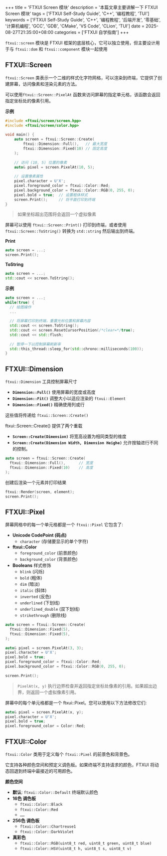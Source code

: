 +++
title = 'FTXUI Screen 模块'
description = '本篇文章主要讲解一下 FTXUI Screen 模块'
tags = ['FTXUI Self-Study Guide', 'C++', '编程教程', 'TUI']
keywords = ['FTXUI Self-Study Guide', 'C++', '编程教程', '后端开发', '零基础', '计算机编程', 'GCC', 'GDB', 'CMake', 'VS Code', 'CLion', 'TUI']
date = 2025-08-27T21:35:00+08:00
categories = ['FTXUI 自学指南']
+++

`ftxui::screen` 模块是 FTXUI 框架的底层核心，它可以独立使用，但主要设计用于与 `ftxui::dom` 和 `ftxui::component` 模块一起使用

## FTXUI::Screen

`ftxui::Screen` 类表示一个二维的样式化字符网格，可以渲染到终端，它提供了创建屏幕，访问像素和渲染元素的方法。

可以使用`ftxui::Screen::PixelAt` 函数来访问屏幕的指定单元格，该函数会返回指定坐标处的像素引用。

**示例**

```cpp
#include <ftxui/screen/screen.hpp>
#include <ftxui/screen/color.hpp>
 
void main() {
    auto screen = ftxui::Screen::Create(
        ftxui::Dimension::Full(),   // 最大宽度
        ftxui::Dimension::Fixed(10) // 固定高度
    );
 
    // 访问 (10, 5) 位置的像素
    auto& pixel = screen.PixelAt(10, 5);
 
    // 设置像素属性
    pixel.character = U'X';
    pixel.foreground_color = ftxui::Color::Red;
    pixel.background_color = ftxui::Color::RGB(0, 255, 0);
    pixel.bold = true;  // 设置粗体样式
    screen.Print(); 	// 将平面打印到终端
}
```

> 如果坐标超出范围将会返回一个虚拟像素

屏幕可以使用 `ftxui::Screen::Print()` 打印到终端，或者使用 `ftxui::Screen::ToString()` 转换为 `std::string` 然后输出到终端。

**Print**

```cpp
auto screen = ...;
screen.Print();
```

**ToString**

```cpp
auto screen = ...;
std::cout << screen.ToString();
```

**示例**

```cpp
auto screen = ...;
while(true) {
  // 绘图操作
  ...
  
  // 将屏幕打印到终端，重置光标位置和屏幕内容
  std::cout << screen.ToString();
  std::cout << screen.ResetCursorPosition(/*clear=*/true);
  std::cout << std::flush;
 
  // 暂停一下以控制屏幕刷新率
  std::this_thread::sleep_for(std::chrono::milliseconds(100));
}
```

## FTXUI::Dimension

`ftxui::Dimension` 工具控制屏幕尺寸

*	**`Dimension::Full()`** 使用屏幕的宽度或高度
*	**`Dimension::Fit()`** 调整大小以适应渲染的 `ftxui::Element`
*	**`Dimension::Fixed()`** 精确使用列或行

这些值将传递给 `ftxui::Screen::Create()`

ftxui::Screen::Create() 提供了两个重载

*	**`Screen::Create(Dimension)`** 将宽高设置为相同类型的维度
*	**`Screen::Create(Dimension Width, Dimension Heighe)`** 允许按轴进行不同的控制。

```cpp
auto screen = ftxui::Screen::Create(
  ftxui::Dimension::Full(),      // 宽度
  ftxui::Dimension::Fixed(10)    // 高度
);
```

创建后渲染一个元素并打印结果

```cpp
ftxui::Render(screen, element);
screen.Print();
```

## FTXUI::Pixel

屏幕网格中的每一个单元格都是一个 `ftxui::Pixel` 它包含了:

*	**Unicode CodePoint (码点)**
	*	`character` (存储要显示的单个字符)
*	**ftxui::Color**
	*	`foreground_color` (前景颜色)
	*	`background_color` (背景颜色)
*	**Booleans** 样式修饰
	*	`blink` 			(闪烁)
	*	`bold`				(粗体)
	*	`dim`				(暗淡)
	*	`italic`			(斜体)
	*	`inverted`			(反色)
	*	`underlined`		(下划线)
	*	`underlined_double`	(双下划线)
	*	`strikethrough`		(删除线)

```cpp
auto screen = ftxui::Screen::Create(
  ftxui::Dimension::Fixed(5),
  ftxui::Dimension::Fixed(5),
);
 
auto& pixel = screen.PixelAt(3, 3);
pixel.character = U'X';
pixel.bold = true;
pixel.foreground_color = ftxui::Color::Red;
pixel.background_color = ftxui::Color::RGB(0, 255, 0);
 
screen.Print();
```

> `PixelAt(x, y)` 执行边界检查并返回指定坐标处像素的引用。如果超出边界，则返回一个虚拟像素引用。

屏幕中的每个单元格都是一个 ftxui::Pixel。您可以使用以下方法修改它们:

```cpp
auto& pixel = screen.PixelAt(x, y);
pixel.character = U'X';
pixel.bold = true;
pixel.foreground_color = Color::Red;
```

## FTXUI::Color

`ftxui::Color` 类用于定义每个 `ftxui::Pixel` 的前景色和背景色。

它支持各种颜色空间和预定义调色板。如果终端不支持请求的颜色，FTXUI 将动态回退到终端中最接近的可用颜色。

**颜色空间**

*	**默认**: `ftxui::Color::Default` 终端默认颜色
*	**16色 调色板**
	*	`ftxui::Color::Black`
	*	`ftxui::Color::Red`
	*	`……`
*	**256色 调色板**
	*	`ftxui::Color::Chartreuse1`
	*	`ftxui::Color::DarkViolet`
*	**真彩色**
	*	`ftxui::Color::RGB(uint8_t red, uint8_t green, uint8_t blue)`
	*	`ftxui::Color::HSV(uint8_t h, uint8_t s, uint8_t v)`
